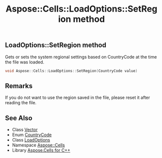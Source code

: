 ﻿---
title: Aspose::Cells::LoadOptions::SetRegion method
linktitle: SetRegion
second_title: Aspose.Cells for C++ API Reference
description: 'Aspose::Cells::LoadOptions::SetRegion method. Gets or sets the system regional settings based on CountryCode at the time the file was loaded in C++.'
type: docs
weight: 1700
url: /cpp/aspose.cells/loadoptions/setregion/
---
## LoadOptions::SetRegion method


Gets or sets the system regional settings based on CountryCode at the time the file was loaded.

```cpp
void Aspose::Cells::LoadOptions::SetRegion(CountryCode value)
```

## Remarks


If you do not want to use the region saved in the file, please reset it after reading the file.
## See Also

* Class [Vector](../../vector/)
* Enum [CountryCode](../../countrycode/)
* Class [LoadOptions](../)
* Namespace [Aspose::Cells](../../)
* Library [Aspose.Cells for C++](../../../)
